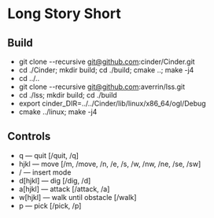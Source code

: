 # Long Story Short

## Build
* git clone --recursive git@github.com:cinder/Cinder.git
* cd ./Cinder; mkdir build; cd ./build; cmake ..; make -j4
* cd ../..
* git clone --recursive git@github.com:averrin/lss.git
* cd ./lss; mkdir build; cd ./build
* export cinder_DIR=../../Cinder/lib/linux/x86_64/ogl/Debug
* cmake ../linux; make -j4

## Controls
* q — quit [/quit, /q]
* hjkl — move [/m, /move, /n, /e, /s, /w, /nw, /ne, /se, /sw]
* / — insert mode
* d[hjkl] — dig [/dig, /d]
* a[hjkl] — attack [/attack, /a]
* w[hjkl] — walk until obstacle [/walk]
* p — pick [/pick, /p]

